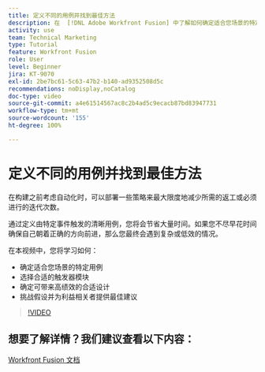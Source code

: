 ```yaml
---
title: 定义不同的用例并找到最佳方法
description: 在  [!DNL Adobe Workfront Fusion] 中了解如何确定适合您场景的特定用例，确定正确的设计，并向利益相关者提供最佳建议。
activity: use
team: Technical Marketing
type: Tutorial
feature: Workfront Fusion
role: User
level: Beginner
jira: KT-9070
exl-id: 2be7bc61-5c63-47b2-b140-ad9352508d5c
recommendations: noDisplay,noCatalog
doc-type: video
source-git-commit: a4e61514567ac8c2b4ad5c9ecacb87bd83947731
workflow-type: tm+mt
source-wordcount: '155'
ht-degree: 100%

---
```


# 定义不同的用例并找到最佳方法

在构建之前考虑自动化时，可以部署一些策略来最大限度地减少所需的返工或必须进行的迭代次数。

通过定义由特定事件触发的清晰用例，您将会节省大量时间。如果您不尽早花时间确保自己朝着正确的方向前进，那么您最终会遇到复杂或低效的情况。

在本视频中，您将学习如何：

* 确定适合您场景的特定用例
* 选择合适的触发器模块
* 确定可带来高绩效的合适设计
* 挑战假设并为利益相关者提供最佳建议

>[!VIDEO](https://video.tv.adobe.com/v/335311/?quality=12&learn=on)

## 想要了解详情？我们建议查看以下内容：

[Workfront Fusion 文档](https://experienceleague.adobe.com/docs/workfront/using/adobe-workfront-fusion/workfront-fusion-2.html?lang=zh-Hans)
